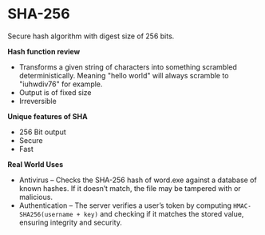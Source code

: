 # SHA-256

Secure hash algorithm with digest size of 256 bits.

**Hash function review**

- Transforms a given string of characters into something scrambled deterministically. Meaning "hello world" will always scramble to "iuhwdiv76" for example.
- Output is of fixed size
- Irreversible

**Unique features of SHA**

- 256 Bit output
- Secure
- Fast

**Real World Uses**

- Antivirus – Checks the SHA-256 hash of word.exe against a database of known hashes. If it doesn’t match, the file may be tampered with or malicious.
- Authentication – The server verifies a user’s token by computing `HMAC-SHA256(username + key)` and checking if it matches the stored value, ensuring integrity and security.
